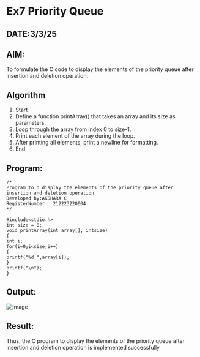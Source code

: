 # Ex7 Priority Queue
## DATE:3/3/25
## AIM:
To formulate the C code to display the elements of the priority queue after insertion and deletion operation.

## Algorithm
1. Start
2. Define a function printArray() that takes an array and its size as parameters.
3. Loop through the array from index 0 to size-1.
4. Print each element of the array during the loop.
5. After printing all elements, print a newline for formatting.
6. End  

## Program:
```
/*
Program to o display the elements of the priority queue after insertion and deletion operation
Developed by:AKSHARA C 
RegisterNumber:  212223220004
*/
```
```
#include<stdio.h> 
int size = 0;
void printArray(int array[], intsize)
{
int i; 
for(i=0;i<size;i++)
{
printf("%d ",array[i]);
}
printf("\n");
}
```

## Output:

![image](https://github.com/user-attachments/assets/593336a4-8158-4e34-b0e0-a08a472db6a2)



## Result:
Thus, the C program to display the elements of the priority queue after insertion and deletion operation is implemented successfully
